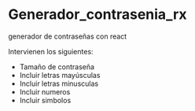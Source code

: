 # Generador_contrasenia_rx
generador de contraseñas con react

Intervienen los siguientes:
* Tamaño de contraseña
* Incluir letras mayúsculas
* Incluir letras minusculas
* Incluir numeros
* Incluir simbolos



